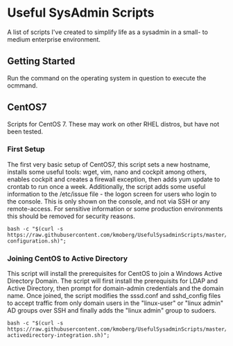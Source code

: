 # Useful SysAdmin Scripts

A list of scripts I've created to simplify life as a sysadmin in a small- to medium enterprise environment.

## Getting Started

Run the command on the operating system in question to execute the ocmmand. 



## CentOS7
Scripts for CentOS 7. These may work on other RHEL distros, but have not been tested.


### First Setup
The first very basic setup of CentOS7, this script sets a new hostname, installs some useful tools: wget, vim, nano and cockpit among others, enables cockpit and creates a firewall exception, then adds yum update to crontab to run once a week. Additionally, the script adds some useful information to the /etc/issue file - the logon screen for users who login to the console. This is only shown on the console, and not via SSH or any remote-access. For sensitive information or some production environments this should be removed for security reasons. 

```
bash -c "$(curl -s https://raw.githubusercontent.com/kmoberg/UsefulSysadminScripts/master/Scripts/CentOS7/first-configuration.sh)"; 
```


### Joining CentOS to Active Directory
This script will install the prerequisites for CentOS to join a Windows Active Directory Domain. 
The script will first install the prerequisits for LDAP and Active Directory, then prompt for domain-admin credentials and the domain name. Once joined, the script modifies the sssd.conf and sshd_config files to accept traffic from only domain users in the "linux-user" or "linux admin" AD groups over SSH and finally adds the "linux admin" group to sudoers.

```
bash -c "$(curl -s https://raw.githubusercontent.com/kmoberg/UsefulSysadminScripts/master/Scripts/CentOS7/centos-activedirectory-integration.sh)"; 
```



